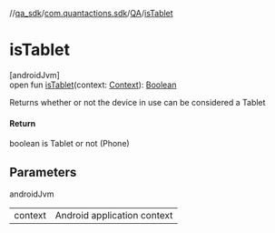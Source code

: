 //[qa_sdk](../../../index.md)/[com.quantactions.sdk](../index.md)/[QA](index.md)/[isTablet](is-tablet.md)

# isTablet

[androidJvm]\
open fun [isTablet](is-tablet.md)(context: [Context](https://developer.android.com/reference/kotlin/android/content/Context.html)): [Boolean](https://kotlinlang.org/api/latest/jvm/stdlib/kotlin/-boolean/index.html)

Returns whether or not the device in use can be considered a Tablet

#### Return

boolean is Tablet or not (Phone)

## Parameters

androidJvm

| | |
|---|---|
| context | Android application context |
